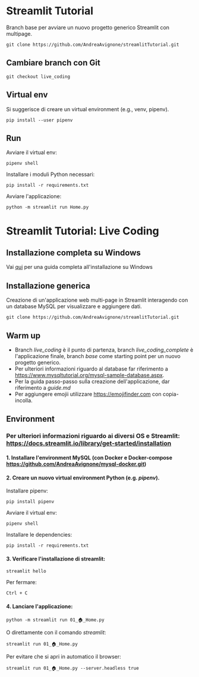 # Streamlit Tutorial
Branch base per avviare un nuovo progetto generico Streamlit con multipage.

```
git clone https://github.com/AndreaAvignone/streamlitTutorial.git
```

## Cambiare branch con Git
```
git checkout live_coding
```

## Virtual env
Si suggerisce di creare un virtual environment (e.g., venv, pipenv).

```pip install --user pipenv```

## Run

Avviare il virtual env:

```pipenv shell```

Installare i moduli Python necessari:

```pip install -r requirements.txt```

Avviare l'applicazione:

```python -m streamlit run Home.py```

# Streamlit Tutorial: Live Coding

## Installazione completa su Windows
Vai [qui](readme_windows.md) per una guida completa all'installazione su Windows

## Installazione generica

Creazione di un'applicazione web multi-page in Streamlit interagendo con un database MySQL per visualizzare e aggiungere dati.

```git clone https://github.com/AndreaAvignone/streamlitTutorial.git```

## Warm up 
* Branch *live_coding* è il punto di partenza, branch *live_coding_complete* è l'applicazione finale, branch *base* come starting point per un nuovo progetto generico.
* Per ulteriori informazioni riguardo al database far riferimento a https://www.mysqltutorial.org/mysql-sample-database.aspx.
* Per la guida passo-passo sulla creazione dell'applicazione, dar riferimento a *guide.md*
* Per aggiungere emojii utilizzare https://emojifinder.com con copia-incolla.

## Environment
### Per ulteriori informazioni riguardo ai diversi OS e Streamlit: https://docs.streamlit.io/library/get-started/installation

#### 1. Installare l'environment MySQL (con Docker e Docker-compose https://github.com/AndreaAvignone/mysql-docker.git)
#### 2. Creare un nuovo virtual environment Python (e.g. *pipenv*).

Installare pipenv:
```
pip install pipenv
```
Avviare il virtual env:
```
pipenv shell
```
Installare le dependencies:
```
pip install -r requirements.txt

```
#### 3. Verificare l'installazione di streamlit:
```
streamlit hello
```

Per fermare:

```Ctrl + C```

#### 4. Lanciare l'applicazione:
```
python -m streamlit run 01_🏠_Home.py
```
O direttamente con il comando *streamlit*:
```
streamlit run 01_🏠_Home.py
```
Per evitare che si apri in automatico il browser:
```
streamlit run 01_🏠_Home.py --server.headless true
```
